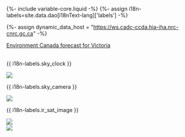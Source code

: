 {%- include variable-core.liquid -%}
{%- assign i18n-labels=site.data.dao[i18nText-lang]['labels'] -%}

{%- assign dynamic_data_host = "https://ws.cadc-ccda.hia-iha.nrc-cnrc.gc.ca" -%}

<div class="full-width">
	<div class="col-sm-12 panel panel-default">
		<div class="col-sm-6 panel-body brdr-rght">
            <a href="http://weather.gc.ca/city/pages/bc-85_metric_e.html">Environment Canada forecast for Victoria</a><br><br>
		</div>
		<div class="col-sm-6 panel-body brdr-lft">
			<p class="h3">{{ i18n-labels.sky_clock }}</p>
            <a href="http://cleardarksky.com/c/DomObBCkey.html"><img class="img-responsive" src="http://cleardarksky.com/c/DomObBCcs0.gif?1" /></a>
		</div>
	</div>
	<div class="col-sm-12 panel panel-default">
		<div class="col-sm-6 panel-body brdr-rght">
			<p class="h4">{{ i18n-labels.sky_camera }}</p>
			<a href="/files/vault/DAO/Monitoring/skycamera.jpg"><img class="img-responsive" src="/files/vault/DAO/Monitoring/skycamera.jpg" /></a>
		</div>
		<div class="col-sm-6 panel-body brdr-lft">
			<p class="h4">{{ i18n-labels.ir_sat_image }}</p>
			<a href="http://weather.gc.ca/satellite/satellite_anim_e.html?sat=goes&area=wcan&type=1070"><img class="img-responsive" src="http://weather.gc.ca/data/satellite/goes_wcan_1070_100.jpg" /></a>
		</div>
	</div>
	<div class="col-sm-12 panel panel-default">
		<div class="panel-body">
            <img class="img-responsive" src="{{ dynamic_data_host }}/files/vault/DAO/Monitoring/weatherStrip.png" />
		</div>
	</div>
</div>